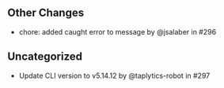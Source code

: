 ## Other Changes

- chore: added caught error to message by @jsalaber in #296



## Uncategorized

- Update CLI version to v5.14.12 by @taplytics-robot in #297

